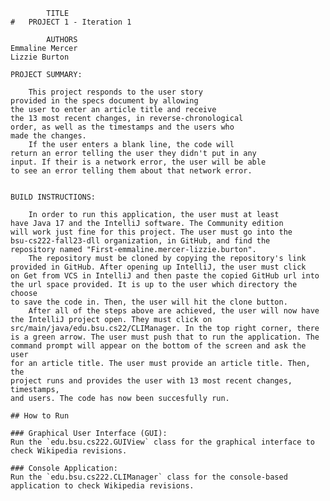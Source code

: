 
            TITLE
    #   PROJECT 1 - Iteration 1

            AUTHORS
    Emmaline Mercer
    Lizzie Burton

    PROJECT SUMMARY: 

        This project responds to the user story
    provided in the specs document by allowing
    the user to enter an article title and receive
    the 13 most recent changes, in reverse-chronological
    order, as well as the timestamps and the users who 
    made the changes.
        If the user enters a blank line, the code will 
    return an error telling the user they didn't put in any
    input. If their is a network error, the user will be able
    to see an error telling them about that network error.
        

    BUILD INSTRUCTIONS:

        In order to run this application, the user must at least
    have Java 17 and the IntelliJ software. The Community edition
    will work just fine for this project. The user must go into the 
    bsu-cs222-fall23-dll organization, in GitHub, and find the 
    repository named "First-emmaline.mercer-lizzie.burton".
        The repository must be cloned by copying the repository's link
    provided in GitHub. After opening up IntelliJ, the user must click 
    on Get from VCS in IntelliJ and then paste the copied GitHub url into
    the url space provided. It is up to the user which directory the choose
    to save the code in. Then, the user will hit the clone button.
        After all of the steps above are achieved, the user will now have 
    the IntelliJ project open. They must click on 
    src/main/java/edu.bsu.cs22/CLIManager. In the top right corner, there 
    is a green arrow. The user must push that to run the application. The
    command prompt will appear on the bottom of the screen and ask the user
    for an article title. The user must provide an article title. Then, the 
    project runs and provides the user with 13 most recent changes, timestamps,
    and users. The code has now been succesfully run.
    
    ## How to Run

    ### Graphical User Interface (GUI):
    Run the `edu.bsu.cs222.GUIView` class for the graphical interface to check Wikipedia revisions.

    ### Console Application:
    Run the `edu.bsu.cs222.CLIManager` class for the console-based application to check Wikipedia revisions.

